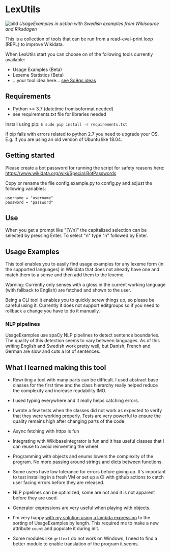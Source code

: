 # LexUtils
![bild](https://user-images.githubusercontent.com/68460690/147775837-e89d752c-143e-426d-884b-cf1f510ca5f6.png)
*UsageExamples in action with Swedish examples from Wikisource and Riksdagen* 

This is a collection of tools that can be run from a read–eval–print loop (REPL) to improve Wikidata.

When LexUtils start you can choose on of the following tools currently available:
* Usage Examples (Beta)
* Lexeme Statistics (Beta)
* ...your tool idea here... [see So9qs ideas](https://www.wikidata.org/wiki/User:So9q/Tool_ideas) 

## Requirements
* Python >= 3.7 (datetime fromisoformat needed)
* see requirements.txt file for libraries needed

Install using pip:
`$ sudo pip install -r requirements.txt`

If pip fails with errors related to python 2.7 you need to upgrade your OS. E.g. if you are using an old version of Ubuntu like 18.04.

## Getting started
Please create a bot password for running the script for
safety reasons here: https://www.wikidata.org/wiki/Special:BotPasswords

Copy or rename the file config.example.py to config.py and adjust the following
variables:
```
username = "username"
password = "password"
```
## Use
When you get a prompt like "[Y/n]" the capitalized selection can be selected by
pressing Enter. To select "n" type "n" followed by Enter.

## Usage Examples
This tool enables you to easily find usage examples 
for any lexeme form (in the supported languages) in 
Wikidata that does not already have one and match them to a sense 
and then add them to the lexeme.

Warning: Currently only senses with a gloss in the current working 
language (with fallback to English) are fetched and shown to the user.

Being a CLI tool it enables you to quickly screw things up, 
so please be careful using it. Currently it does not support 
editgroups so if you need to 
rollback a change you have to do it manually.

### NLP pipelines
UsageExamples use spaCy NLP pipelines to detect sentence boundaries. 
The quality of this detection seems to vary between languages.
As of this writing English and Swedish work pretty well, 
but Danish, French and German are slow and cuts a lot of sentences.

## What I learned making this tool
* Rewriting a tool with many parts can be difficult. 
  I used abstract base classes for the first time and 
  the class hierarchy really helped reduce the complexity 
  and increase readability IMO.
    
* I used typing everywhere and it really helps catching errors.
* I wrote a few tests when the classes did not work as expected 
  to verify that they were working properly. Tests are very powerful 
  to ensure the quality remains high after changing parts of the code.
    
* Async fetching with httpx is fun
* Integrating with WikibaseIntegrator is fun and it has 
useful classes that I can reuse to avoid reinventing the wheel
* Programming with objects and enums lowers the complexity of the program. 
No more passing around strings and dicts between functions.
* Some users have low tolerance for errors before giving up. 
It's important to test installing in a fresh VM or set up a CI 
with github actions  to catch user facing errors before they are released.
* NLP pipelines can be optimized, some are not and it is not apparent before they are used.
* Generator expressions are very useful when playing with objects.
* I'm very happy 
[with my solution using a lambda expression](https://github.com/dpriskorn/LexUtils/blob/2290547164afc19b7f38da63cd5c950c5857cb65/lexutils/modules/usage_examples.py#L270) 
to the sorting of UsageExamples by length. 
This required me to make a new attribute `count` and populate it during init.
* Some modules like `gettext` do not work on Windows, 
I need to find a better module to enable translation of the program it seems.